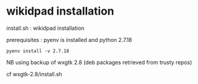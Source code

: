 
wikidpad installation
=====================

install.sh : wikidpad installation

prerequisites : pyenv is installed and python 2.7.18

    pyenv install -v 2.7.18

NB using backup of wxgtk 2.8 (deb packages retrieved from trusty repos)

cf wxgtk-2.8/install.sh 








